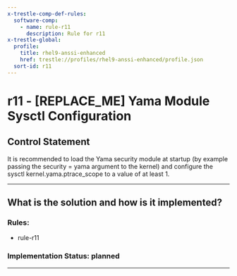 ```yaml
---
x-trestle-comp-def-rules:
  software-comp:
    - name: rule-r11
      description: Rule for r11
x-trestle-global:
  profile:
    title: rhel9-anssi-enhanced
    href: trestle://profiles/rhel9-anssi-enhanced/profile.json
  sort-id: r11
---
```


# r11 - \[REPLACE_ME\] Yama Module Sysctl Configuration

## Control Statement

It is recommended to load the Yama security module at startup (by example passing the security = yama argument to the kernel) and configure the sysctl kernel.yama.ptrace_scope to a value of at least 1.

______________________________________________________________________

## What is the solution and how is it implemented?

<!-- For implementation status enter one of: implemented, partial, planned, alternative, not-applicable -->

<!-- Note that the list of rules under ### Rules: is read-only and changes will not be captured after assembly to JSON -->

<!-- Add control implementation description here for control: r11 -->

### Rules:

  - rule-r11

### Implementation Status: planned

______________________________________________________________________
